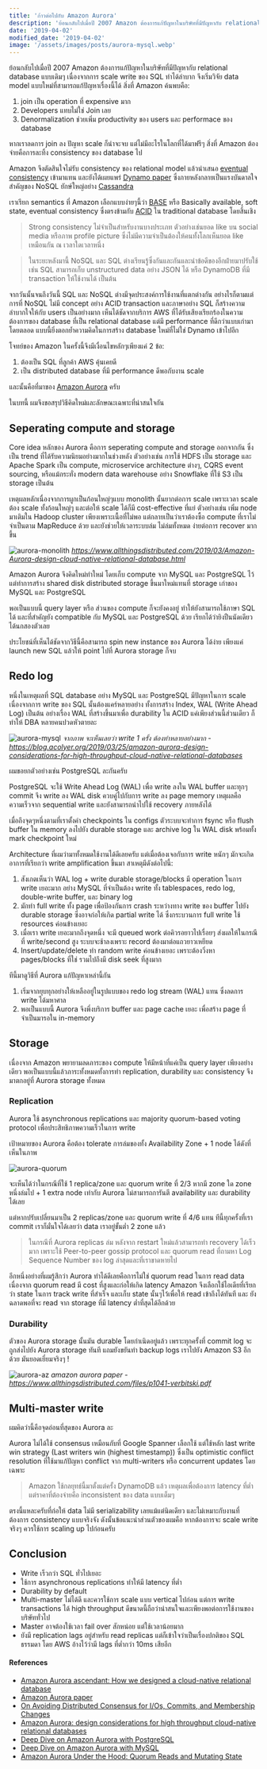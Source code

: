```yaml
---
title: 'ก้าวต่อไปกับ Amazon Aurora'
description: 'ย้อนกลับไปเมื่อปี 2007 Amazon ต้องการแก้ปัญหาในบริษัทที่มีปัญหากับ relational database แบบเดิมๆ เนื่องจากการ scale write ของ SQL ทำได้ลำบาก'
date: '2019-04-02'
modified_date: '2019-04-02'
image: '/assets/images/posts/aurora-mysql.webp'
---
```



ย้อนกลับไปเมื่อปี 2007 Amazon ต้องการแก้ปัญหาในบริษัทที่มีปัญหากับ relational database แบบเดิมๆ เนื่องจากการ scale write ของ SQL ทำได้ลำบาก จึงเริ่มวิจัย data model แบบใหม่ที่สามารถแก้ปัญหาเรื่องนี้ได้ สิ่งที่ Amazon ค้นพบคือ:

1. join เป็น operation ที่ expensive มาก
2. Developers แทบไม่ใช่ Join เลย 
3. Denormalization ช่วยเพิ่ม productivity ของ users และ performace ของ database

หากเราลดการ join ลง ปัญหา scale ก็น่าจะจบ แต่ไม่มีอะไรในโลกที่ได้มาฟรีๆ สิ่งที่ Amazon ต้องจ่ายคือการละทิ้ง consistency ของ database ไป

Amazon จึงตัดสินใจไม่รับ consistency ของ relational model แล้วนำเสนอ [eventual consistency](https://en.wikipedia.org/wiki/Eventual_consistency) เข้ามาแทน และยังได้เผยแพร่ [Dynamo paper](https://www.allthingsdistributed.com/files/amazon-dynamo-sosp2007.pdf) ซึ่งภายหลังกลายเป็นแรงบันดาลใจสำคัญของ NoSQL ยักษ์ใหญ่อย่าง [Cassandra](http://cassandra.apache.org/) 

เราเรียก semantics ที่ Amazon เลือกแบบง่ายๆนี้ว่า [BASE](https://en.wikipedia.org/wiki/Eventual_consistency) หรือ Basically available, soft state, eventual consistency ซึ่งตรงข้ามกับ [ACID](https://en.wikipedia.org/wiki/ACID) ใน traditional database โดยสิ้นเชิง

> Strong consistency ไม่จำเป็นสำหรับงานบางประเภท ตัวอย่างเช่นยอด like บน social media หรือภาพ profile picture ซึ่งไม่มีความจำเป็นต้องให้คนทั้งโลกเห็นยอด like เหมือนกัน ณ​ เวลาใดเวลาหนึ่ง



> ในระยะหลังมานี้  NoSQL และ SQL ต่างเรียนรู้ซึ่งกันและกันและนำข้อดีของอีกฝ่ายมาปรับใช้ เช่น SQL สามารถเก็บ unstructured data อย่าง JSON ได้ หรือ DynamoDB ที่มี transaction ให้ใช้งานได้ เป็นต้น

จากวันนั้นจนถึงวันนี้ SQL และ NoSQL ต่างมีจุดประสงค์การใช้งานที่แตกต่างกัน อย่างไรก็ตามแต่ การที่ NoSQL ไม่มี concept อย่าง ACID transaction และภาษาอย่าง SQL ก็สร้างความลำบากใจให้กับ users เป็นอย่างมาก เห็นได้ชัดจากบริการ AWS ที่ได้รับเสียงเรียกร้องในความต้องการของ database ที่เป็น relational database แต่มี performance ที่ดีกว่าแบบเก่ามาโดยตลอด แบบนี้ยิ่งตอกย้ำความคิดในการสร้าง database ใหม่ที่ไม่ใช่ Dynamo เข้าไปอีก   

โจทย์ของ Amazon ในครั้งนี้จึงมีเงื่อนไขหลักๆเพียงแค่ 2 ข้อ: 

1. ต้องเป็น SQL ที่ลูกค้า AWS คุ้นเคยดี
2. เป็น distributed database ที่มี performance ดีพอกับงาน scale

และนั้นคือที่มาของ [Amazon Aurora](https://aws.amazon.com/rds/aurora) ครับ

ในบทนี้ ผมจึงขอสรุปวิธีคิดใหม่และลักษณะเฉพาะที่น่าสนใจกัน

## Seperating compute and storage
Core idea หลักของ Aurora คือการ seperating compute and storage ออกจากกัน ซึ่งเป็น trend ที่ได้รับความนิยมอย่างมากในช่วงหลัง ตัวอย่างเช่น การใช้ HDFS เป็น storage และ Apache Spark เป็น compute, microservice architecture ต่างๆ, CQRS event sourcing, หรือแม้กระทั่ง modern data warehouse อย่าง Snowflake ที่ใช้ S3 เป็น storage เป็นต้น

เหตุผลหลักเนื่องจากการผูกเป็นก้อนใหญ่ๆแบบ monolith นั้นยากต่อการ scale เพราะเวลา scale ต้อง scale  ทั้งก้อนใหญ่ๆ และต่อให้ scale ได้ก็มี cost-effective ที่แย่ ตัวอย่างเช่น เพิ่ม node มาเติมใน Hadoop cluster เพียงเพราะเนื้อที่ไม่พอ แต่กลายเป็นว่าเราต้องซื้อ compute ที่เราไม่จำเป็นตาม MapReduce ด้วย และยังช่วยให้เวลาระบบล่ม ไม่ล่มทั้งหมด ง่ายต่อการ recover มากขึ้น

![aurora-monolith](@@baseUrl@@/assets/images/posts/aurora-monolith.png)
*https://www.allthingsdistributed.com/2019/03/Amazon-Aurora-design-cloud-native-relational-database.html*


Amazon Aurora จึงคิดใหม่ทำใหม่ โดยเก็บ compute จาก MySQL และ PostgreSQL ไว้  แต่ทำการสร้าง shared disk distributed storage ขึ้นมาใหม่แทนที่ storage เก่าของ MySQL และ PostgreSQL 

พอเป็นแบบนี้ query layer หรือ ส่วนของ compute ก็จะยังคงอยู่ ทำให้ยังสามารถใช้ภาษา SQL ได้ และที่สำคัญยัง compatible กับ MySQL และ PostgreSQL ด้วย เรียกได้ว่ายิงปืนนัดเดียวได้นกสองตัวเลย

ประโยชน์ที่เห็นได้ชัดจากวิธีนี้คือสามารถ spin new instance ของ Aurora ได้ง่าย เพียงแค่ launch new SQL แล้วให้ point ไปที่ Aurora storage ก็จบ

## Redo log

หนึ่งในเหตุผลที่ SQL database อย่าง MySQL และ PostgreSQL มีปัญหาในการ scale เนื่องจากการ write ของ SQL นั้นต้องแคร์หลายอย่าง ทั้งการสร้าง Index, WAL (Write Ahead Log) เป็นต้น  อย่างเรื่อง WAL ที่สร้างขึ้นมาเพื่อ durability ใน ACID  แค่เพียงส่วนนี้ส่วนเดียว ก็ทำให้ DBA หลายคนปวดหัวตายละ


![aurora-mysql](@@baseUrl@@/assets/images/posts/aurora-mysql.webp)
*จากภาพ จะเห็นเลยว่า write 1 ครั้ง ต้องทำหลายอย่างมาก - https://blog.acolyer.org/2019/03/25/amazon-aurora-design-considerations-for-high-throughput-cloud-native-relational-databases*


ผมขอยกตัวอย่างเช่น PostgreSQL ละกันครับ

PostgreSQL จะใช้ Write Ahead Log (WAL) เพื่อ write ลงใน WAL buffer และทุกๆ commit จึง write ลง WAL disk ควบคู่ไปกับการ write ลง page memory เหตุผลคือความเร็วจาก sequential write และยังสามารถนำไปใช้ recovery ภายหลังได้

เมื่อถึงจุดๆหนึ่งตามที่เราตั้งค่า checkpoints ใน configs  ตัวระบบจะทำการ fsync หรือ flush buffer ใน memory ลงไปยัง durable storage และ archive log ใน WAL disk พร้อมทั้ง mark checkpoint ใหม่

Architecture ที่ผมว่ามาทั้งหมดใช้งานได้ดีเลยครับ แต่เมื่อต้องเจอกับการ write หนักๆ มักจะเกิดอาการที่เรียกว่า write amplification ขึ้นมา สาเหตุมีดังต่อไปนี้:

1. สังเกตเห็นว่า WAL log + write durable storage/blocks มี operation ในการ write เยอะมาก อย่าง MySQL ที่จำเป็นต้อง write ทั้ง tablespaces, redo log, double-write buffer, และ binary log
2. มักทำ full write ทั้ง page เพื่อป้องกันการ crash ระหว่างทาง write ของ buffer ไปยัง durable storage ซึ่งอาจก่อให้เกิด partial write ได้ ซึ่งกระบวนการ full write ใช้ resources ค่อนข้างเยอะ
3. เมื่อเรา write เยอะมากถึงจุดหนึ่ง จะมี queued work ต่อคิวรอยาวไปเรื่อยๆ ส่งผลให้ในกรณีที่ write/second สูง ระบบจะช้าลงเพราะ record ต้องมาต่อแถวยาวเหยียด
4. Insert/update/delete ทำ random write ค่อนข้างเยอะ เพราะต้องวิ่งหา pages/blocks ที่ใช่ รวมไปถึงมี disk seek ที่สูงมาก

ทีนี้มาดูวิธีที่ Aurora แก้ปัญหาเหล่านี้กัน

1. เริ่มจากยุบทุกอย่างให้เหลืออยู่ในรูปแบบของ redo log stream (WAL) แทน ซึ่งลดการ write ได้มหาศาล
2. พอเป็นแบบนี้ Aurora จึงพึ่งบริการ buffer และ page cache เยอะ เพื่อสร้าง page ที่จำเป็นมารอใน in-memory


## Storage

เนื่องจาก Amazon พยายามลดภาระของ compute ให้มีหน้าที่แค่เป็น query layer เพียงอย่างเดียว พอเป็นแบบนี้แล้วภาระทั้งหมดทั้งการทำ replication, durability และ consistency จึงมาตกอยู่ที่ Aurora storage ทั้งหมด 

### Replication
Aurora ใช้ asynchronous replications และ  majority quorum-based voting protocol เพื่อประสิทธิภาพความเร็วในการ write

เป้าหมายของ Aurora คือต้อง tolerate การล่มของทั้ง Availability Zone + 1 node ได้ดังที่เห็นในภาพ

![aurora-quorum](@@baseUrl@@/assets/images/posts/aurora-quorum.png)

จะเห็นได้ว่าในกรณีที่ใช้ 1 replica/zone  และ quorum write ที่ 2/3 หากมี zone ใด zone หนึ่งล่มไป + 1 extra node เท่ากับ Aurora ไม่สามารถการันตี availability และ durability ได้เลย

แต่หากปรับเปลี่ยนมาเป็น 2 replicas/zone และ quorum write ที่ 4/6 แทน ทีนี้ทุกครั้งที่เรา commit เราก็มั่นใจได้เลยว่า data เราอยู่ขั้นต่ำ 2 zone แล้ว 

> ในกรณีที่ Aurora replicas ล่ม หลังจาก restart ใหม่แล้วสามารถทำ recovery ได้เร็วมาก เพราะใช้ Peer-to-peer gossip protocol และ quorum read
ที่ถามหา Log Sequence Number ของ log ล่าสุดและที่เราขาดหายไป

อีกหนึ่งอย่างที่ผมรู้สึกว่า Aurora ทำได้ดีเลยคือการไม่ใช่ quorum read ในการ read data เนื่องจาก quorum read มี cost ที่สูงและก่อให้เกิด latency  Amazon จึงเลือกใช้ไอเดียที่เรียกว่า state ในการ track write ที่สำเร็จ และเก็บ state นั้นๆไว้เพื่อให้ read เข้าถึงได้ทันที และ ยังฉลาดพอที่จะ read จาก storage ที่มี latency ต่ำที่สุดได้อีกด้วย

### Durability
ตัวของ Aurora storage นั้นมัน durable โดยกำเนิดอยู่แล้ว เพราะทุกครั้งที่ commit log จะถูกส่งไปยัง Aurora storage ทันที แถมยังขยันทำ backup logs เราไปยัง Amazon S3 อีกด้วย มันยอดเยี่ยมจริงๆ !


![aurora-az](@@baseUrl@@/assets/images/posts/aurora-az.png)
*amazon aurora paper - https://www.allthingsdistributed.com/files/p1041-verbitski.pdf*


## Multi-master write
ผมคิดว่านี้คือจุดอ่อนที่สุดของ Aurora ละ

Aurora ไม่ได้ใช้ consensus เหมือนกับที่ Google Spanner เลือกใช้ แต่ใช้หลัก last write win strategy (Last writers win (highest timestamp)) ซึ่งเป็น optimistic conflict resolution ที่ใช้มาแก้ปัญหา conflict จาก multi-writers หรือ concurrent updates โดยเฉพาะ

> Amazon ใช้กลยุทธ์นี้มาตั้งแต่ครั้ง DynamoDB แล้ว เหตุผลเพื่อต้องการ latency ที่ต่ำ แต่ราคาที่ต้องจ่ายคือ inconsistent ของ data แบบเต็มๆ 

ตรงนี้แหละครับที่ก่อให้ data ไม่มี serializability เลยแม้แต่นิดเดียว และไม่เหมาะกับงานที่ต้องการ consistency แบบจริงจัง ดังนั้นข้อแนะนำส่วนตัวของผมคือ หากต้องการจะ scale write จริงๆ ควรใช้การ scaling up ไปก่อนครับ


## Conclusion

* Write เร็วกว่า SQL ทั่วไปเยอะ
* ใช้การ asynchronous replications ทำให้มี latency ที่ต่ำ
* Durability by default
* Multi-master ไม่ได้ดี และควรใช้การ scale แบบ vertical ไปก่อน แต่การ write transactions ได้ high throughput ดีขนาดนี้ถือว่าน่าสนใจและเพียงพอต่อการใช้งานของบริษัททั่วไป
* Master อาจต้องใช้เวลา fail over สักหน่อย แต่ใช้เวลาน้อยมาก
* ยังมี replication lags อยู่สำหรับ read replicas  แต่ก็เข้าใจว่าเป็นเรื่องปกติของ SQL ธรรมดา โดย AWS อ้างไว้ว่ามี lags ที่ต่ำกว่า 10ms เสียอีก


#### References

* [Amazon Aurora ascendant: How we designed a cloud-native relational database](https://www.allthingsdistributed.com/2019/03/Amazon-Aurora-design-cloud-native-relational-database.html)
* [Amazon Aurora paper](https://www.allthingsdistributed.com/files/p1041-verbitski.pdf)
* [On Avoiding Distributed Consensus for I/Os, Commits, and Membership Changes](https://dl.acm.org/citation.cfm?id=3183713.3196937)
* [Amazon Aurora: design considerations for high throughput cloud-native relational databases](https://blog.acolyer.org/2019/03/25/amazon-aurora-design-considerations-for-high-throughput-cloud-native-relational-databases/)
* [Deep Dive on Amazon Aurora with PostgreSQL](https://www.youtube.com/watch?v=3PshvYmTv9M)
* [Deep Dive on Amazon Aurora with MySQL](https://www.youtube.com/watch?v=U42mC_iKSBg)
* [Amazon Aurora Under the Hood: Quorum Reads and Mutating State](https://aws.amazon.com/blogs/database/amazon-aurora-under-the-hood-quorum-reads-and-mutating-state/)



